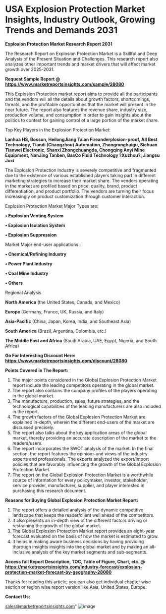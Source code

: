 # USA Explosion Protection Market Insights, Industry Outlook, Growing Trends and Demands 2031

<strong>Explosion Protection Market Research Report 2031</strong>

The Research Report on Explosion Protection Market is a Skillful and Deep Analysis of the Present Situation and Challenges. This research report also analyzes other important trends and market drivers that will affect market growth over 2025-2031.

<strong>Request Sample Report @ <a href=https://www.marketreportsinsights.com/sample/28080>https://www.marketreportsinsights.com/sample/28080</a></strong>

This Explosion Protection market report aims to provide all the participants and the vendors will all the details about growth factors, shortcomings, threats, and the profitable opportunities that the market will present in the near future. The report also features the revenue share, industry size, production volume, and consumption in order to gain insights about the politics to contest for gaining control of a large portion of the market share.

Top Key Players in the Explosion Protection Market:

<strong>Lanhua HS, Bossun, HeilongJiang Taian Fireanderplosion-proof, All Best Technology, Tiandi (Changzhou) Automation, Zhongronghuigu, Sichuan Tianwei Electronic, Shanxi Zhongchuangda, Chongqing Anyi Mine Equipment, NanJing Tanben, BasCo Fluid Technology ?Xuzhou?, Jiangsu Juxi</strong>

The Explosion Protection Industry is severely competitive and fragmented due to the existence of various established players taking part in different marketing strategies to increase their market share. The vendors operating in the market are profiled based on price, quality, brand, product differentiation, and product portfolio. The vendors are turning their focus increasingly on product customization through customer interaction.

Explosion Protection Market Major Types are:

<strong>• Explosion Venting System

• Explosion Isolation System

• Explosion Suppression</strong>

Market Major end-user applications :

<strong>• Chemical/Refining Industry

• Power Plant Industry

• Coal Mine Industry

• Others</strong>

Regional Analysis

</u><strong><b>North America</b></strong> (the United States, Canada, and Mexico)

<strong><b>Europe </b></strong>(Germany, France, UK, Russia, and Italy)

<strong><b>Asia-Pacific</b></strong> (China, Japan, Korea, India, and Southeast Asia)

<strong><b>South America</b></strong> (Brazil, Argentina, Colombia, etc.)

<strong><b>The Middle East and Africa</b></strong> (Saudi Arabia, UAE, Egypt, Nigeria, and South Africa)

<strong>Go For Interesting Discount Here: <a href=https://www.marketreportsinsights.com/discount/28080>https://www.marketreportsinsights.com/discount/28080</a></strong>

<strong>Points Covered in The Report:</strong>
<ol>
  <li>The major points considered in the Global Explosion Protection Market report include the leading competitors operating in the global market.</li>
  <li>The report also contains the company profiles of the players operating in the global market.</li>
  <li>The manufacture, production, sales, future strategies, and the technological capabilities of the leading manufacturers are also included in the report.</li>
  <li>The growth factors of the Global Explosion Protection Market are explained in-depth, wherein the different end-users of the market are discussed precisely.</li>
  <li>The report also talks about the key application areas of the global market, thereby providing an accurate description of the market to the readers/users.</li>
  <li>The report incorporates the SWOT analysis of the market. In the final section, the report features the opinions and views of the industry experts and professionals. The experts analyzed the export/import policies that are favorably influencing the growth of the Global Explosion Protection Market.</li>
  <li>The report on the Global Explosion Protection Market is a worthwhile source of information for every policymaker, investor, stakeholder, service provider, manufacturer, supplier, and player interested in purchasing this research document.</li>
</ol>
<strong>Reasons for Buying Global Explosion Protection Market Report:</strong>

<ol>
  <li>The report offers a detailed analysis of the dynamic competitive landscape that keeps the reader/client well ahead of the competitors.</li>
  <li>It also presents an in-depth view of the different factors driving or restraining the growth of the global market.</li>
  <li>The Global Explosion Protection Market report provides an eight-year forecast evaluated on the basis of how the market is estimated to grow.</li>
  <li>It helps in making aware business decisions by having providing thorough insights insights into the global market and by making an all-inclusive analysis of the key market segments and sub-segments.</li>
</ol>
<strong>Access full Report Description, TOC, Table of Figure, Chart, etc. @ <a href=https://marketreportsinsights.com/industry-forecast/explosion-protection-market-forecast-by-geography-28080>https://marketreportsinsights.com/industry-forecast/explosion-protection-market-forecast-by-geography-28080</a></strong>


Thanks for reading this article; you can also get individual chapter wise section or region wise report version like Asia, United States, Europe.

<strong>Contact Us:</strong>

sales@marketreportsinsights.com"
![image](https://github.com/user-attachments/assets/273a795c-ad6a-49ad-98b0-c64cec7fd1d8)

